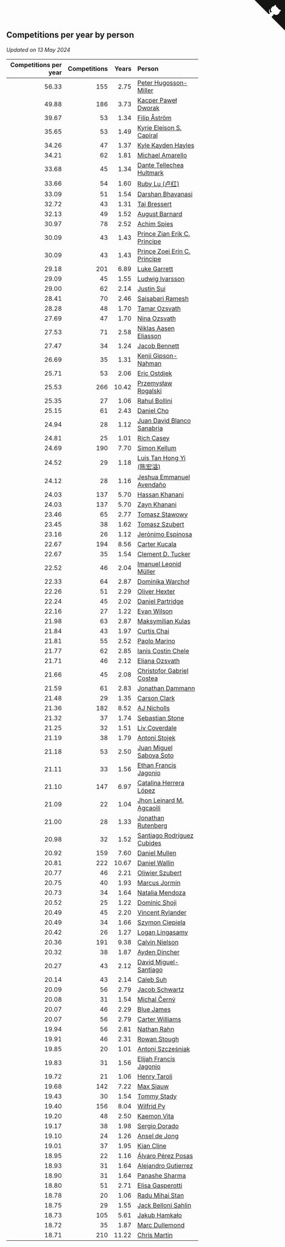 ## Competitions per year by person

*Updated on 13 May 2024*

| Competitions per year | Competitions | Years | Person |
| ---: | ---: | ---: | :--- |
| 56.33 | 155 | 2.75 | [Peter Hugosson-Miller](https://www.worldcubeassociation.org/persons/2021HUGO01) |
| 49.88 | 186 | 3.73 | [Kacper Paweł Dworak](https://www.worldcubeassociation.org/persons/2020DWOR01) |
| 39.67 | 53 | 1.34 | [Filip Åström](https://www.worldcubeassociation.org/persons/2023ASTR01) |
| 35.65 | 53 | 1.49 | [Kyrie Eleison S. Capiral](https://www.worldcubeassociation.org/persons/2022CAPI02) |
| 34.26 | 47 | 1.37 | [Kyle Kayden Hayles](https://www.worldcubeassociation.org/persons/2022HAYL02) |
| 34.21 | 62 | 1.81 | [Michael Amarello](https://www.worldcubeassociation.org/persons/2022AMAR09) |
| 33.68 | 45 | 1.34 | [Dante Tellechea Hultmark](https://www.worldcubeassociation.org/persons/2023HULT01) |
| 33.66 | 54 | 1.60 | [Ruby Lu (卢红)](https://www.worldcubeassociation.org/persons/2022LURU01) |
| 33.09 | 51 | 1.54 | [Darshan Bhavanasi](https://www.worldcubeassociation.org/persons/2022BHAV01) |
| 32.72 | 43 | 1.31 | [Taj Bressert](https://www.worldcubeassociation.org/persons/2023BRES01) |
| 32.13 | 49 | 1.52 | [August Barnard](https://www.worldcubeassociation.org/persons/2022BARN21) |
| 30.97 | 78 | 2.52 | [Achim Spies](https://www.worldcubeassociation.org/persons/2021SPIE01) |
| 30.09 | 43 | 1.43 | [Prince Zian Erik C. Principe](https://www.worldcubeassociation.org/persons/2022PRIN08) |
| 30.09 | 43 | 1.43 | [Prince Zoei Erin C. Principe](https://www.worldcubeassociation.org/persons/2022PRIN09) |
| 29.18 | 201 | 6.89 | [Luke Garrett](https://www.worldcubeassociation.org/persons/2017GARR05) |
| 29.09 | 45 | 1.55 | [Ludwig Ivarsson](https://www.worldcubeassociation.org/persons/2022IVAR01) |
| 29.00 | 62 | 2.14 | [Justin Sui](https://www.worldcubeassociation.org/persons/2022SUIJ01) |
| 28.41 | 70 | 2.46 | [Saisabari Ramesh](https://www.worldcubeassociation.org/persons/2021RAME01) |
| 28.28 | 48 | 1.70 | [Tamar Ozsvath](https://www.worldcubeassociation.org/persons/2022OZSV04) |
| 27.69 | 47 | 1.70 | [Nina Ozsvath](https://www.worldcubeassociation.org/persons/2022OZSV03) |
| 27.53 | 71 | 2.58 | [Niklas Aasen Eliasson](https://www.worldcubeassociation.org/persons/2021ELIA01) |
| 27.47 | 34 | 1.24 | [Jacob Bennett](https://www.worldcubeassociation.org/persons/2023BENN04) |
| 26.69 | 35 | 1.31 | [Kenji Gipson-Nahman](https://www.worldcubeassociation.org/persons/2023GIPS01) |
| 25.71 | 53 | 2.06 | [Eric Ostdiek](https://www.worldcubeassociation.org/persons/2022OSTD01) |
| 25.53 | 266 | 10.42 | [Przemysław Rogalski](https://www.worldcubeassociation.org/persons/2013ROGA02) |
| 25.35 | 27 | 1.06 | [Rahul Bollini](https://www.worldcubeassociation.org/persons/2023BOLL01) |
| 25.15 | 61 | 2.43 | [Daniel Cho](https://www.worldcubeassociation.org/persons/2021CHOD01) |
| 24.94 | 28 | 1.12 | [Juan David Blanco Sanabria](https://www.worldcubeassociation.org/persons/2023SANA04) |
| 24.81 | 25 | 1.01 | [Rich Casey](https://www.worldcubeassociation.org/persons/2023CASE06) |
| 24.69 | 190 | 7.70 | [Simon Kellum](https://www.worldcubeassociation.org/persons/2016KELL12) |
| 24.52 | 29 | 1.18 | [Luis Tan Hong Yi (陈宏溢)](https://www.worldcubeassociation.org/persons/2023YILU01) |
| 24.12 | 28 | 1.16 | [Jeshua Emmanuel Avendaño](https://www.worldcubeassociation.org/persons/2023AVEN01) |
| 24.03 | 137 | 5.70 | [Hassan Khanani](https://www.worldcubeassociation.org/persons/2018KHAN26) |
| 24.03 | 137 | 5.70 | [Zayn Khanani](https://www.worldcubeassociation.org/persons/2018KHAN28) |
| 23.46 | 65 | 2.77 | [Tomasz Stawowy](https://www.worldcubeassociation.org/persons/2021STAW01) |
| 23.45 | 38 | 1.62 | [Tomasz Szubert](https://www.worldcubeassociation.org/persons/2022SZUB02) |
| 23.16 | 26 | 1.12 | [Jerónimo Espinosa](https://www.worldcubeassociation.org/persons/2023ESPI07) |
| 22.67 | 194 | 8.56 | [Carter Kucala](https://www.worldcubeassociation.org/persons/2015KUCA01) |
| 22.67 | 35 | 1.54 | [Clement D. Tucker](https://www.worldcubeassociation.org/persons/2022TUCK09) |
| 22.52 | 46 | 2.04 | [Imanuel Leonid Müller](https://www.worldcubeassociation.org/persons/2022MULL02) |
| 22.33 | 64 | 2.87 | [Dominika Warchoł](https://www.worldcubeassociation.org/persons/2021WARC01) |
| 22.26 | 51 | 2.29 | [Oliver Hexter](https://www.worldcubeassociation.org/persons/2022HEXT01) |
| 22.24 | 45 | 2.02 | [Daniel Partridge](https://www.worldcubeassociation.org/persons/2022PART02) |
| 22.16 | 27 | 1.22 | [Evan Wilson](https://www.worldcubeassociation.org/persons/2023WILS11) |
| 21.98 | 63 | 2.87 | [Maksymilian Kulas](https://www.worldcubeassociation.org/persons/2021KULA02) |
| 21.84 | 43 | 1.97 | [Curtis Chai](https://www.worldcubeassociation.org/persons/2022CHAI02) |
| 21.81 | 55 | 2.52 | [Paolo Marino](https://www.worldcubeassociation.org/persons/2021MARI04) |
| 21.77 | 62 | 2.85 | [Ianis Costin Chele](https://www.worldcubeassociation.org/persons/2021CHEL01) |
| 21.71 | 46 | 2.12 | [Eliana Ozsvath](https://www.worldcubeassociation.org/persons/2022OZSV01) |
| 21.66 | 45 | 2.08 | [Christofor Gabriel Costea](https://www.worldcubeassociation.org/persons/2022COST03) |
| 21.59 | 61 | 2.83 | [Jonathan Dammann](https://www.worldcubeassociation.org/persons/2021DAMM01) |
| 21.48 | 29 | 1.35 | [Carson Clark](https://www.worldcubeassociation.org/persons/2023CLAR02) |
| 21.36 | 182 | 8.52 | [AJ Nicholls](https://www.worldcubeassociation.org/persons/2015NICH04) |
| 21.32 | 37 | 1.74 | [Sebastian Stone](https://www.worldcubeassociation.org/persons/2022STON09) |
| 21.25 | 32 | 1.51 | [Liv Coverdale](https://www.worldcubeassociation.org/persons/2022COVE02) |
| 21.19 | 38 | 1.79 | [Antoni Stojek](https://www.worldcubeassociation.org/persons/2022STOJ03) |
| 21.18 | 53 | 2.50 | [Juan Miguel Saboya Soto](https://www.worldcubeassociation.org/persons/2021SOTO01) |
| 21.11 | 33 | 1.56 | [Ethan Francis Jagonio](https://www.worldcubeassociation.org/persons/2022JAGO03) |
| 21.10 | 147 | 6.97 | [Catalina Herrera López](https://www.worldcubeassociation.org/persons/2017LOPE31) |
| 21.09 | 22 | 1.04 | [Jhon Leinard M. Agcaoili](https://www.worldcubeassociation.org/persons/2023AGCA01) |
| 21.00 | 28 | 1.33 | [Jonathan Rutenberg](https://www.worldcubeassociation.org/persons/2023RUTE01) |
| 20.98 | 32 | 1.52 | [Santiago Rodríguez Cubides](https://www.worldcubeassociation.org/persons/2022CUBI01) |
| 20.92 | 159 | 7.60 | [Daniel Mullen](https://www.worldcubeassociation.org/persons/2016MULL04) |
| 20.81 | 222 | 10.67 | [Daniel Wallin](https://www.worldcubeassociation.org/persons/2013WALL03) |
| 20.77 | 46 | 2.21 | [Oliwier Szubert](https://www.worldcubeassociation.org/persons/2022SZUB01) |
| 20.75 | 40 | 1.93 | [Marcus Jormin](https://www.worldcubeassociation.org/persons/2022JORM01) |
| 20.73 | 34 | 1.64 | [Natalia Mendoza](https://www.worldcubeassociation.org/persons/2022MEND24) |
| 20.52 | 25 | 1.22 | [Dominic Shoji](https://www.worldcubeassociation.org/persons/2023SHOJ01) |
| 20.49 | 45 | 2.20 | [Vincent Rylander](https://www.worldcubeassociation.org/persons/2022RYLA01) |
| 20.49 | 34 | 1.66 | [Szymon Ciepiela](https://www.worldcubeassociation.org/persons/2022CIEP01) |
| 20.42 | 26 | 1.27 | [Logan Lingasamy](https://www.worldcubeassociation.org/persons/2023LING02) |
| 20.36 | 191 | 9.38 | [Calvin Nielson](https://www.worldcubeassociation.org/persons/2014NIEL03) |
| 20.32 | 38 | 1.87 | [Ayden Dincher](https://www.worldcubeassociation.org/persons/2022DINC01) |
| 20.27 | 43 | 2.12 | [David Miguel-Santiago](https://www.worldcubeassociation.org/persons/2022MIGU02) |
| 20.14 | 43 | 2.14 | [Caleb Suh](https://www.worldcubeassociation.org/persons/2022SUHC01) |
| 20.09 | 56 | 2.79 | [Jacob Schwartz](https://www.worldcubeassociation.org/persons/2021SCHW01) |
| 20.08 | 31 | 1.54 | [Michal Černý](https://www.worldcubeassociation.org/persons/2022CERN03) |
| 20.07 | 46 | 2.29 | [Blue James](https://www.worldcubeassociation.org/persons/2022JAME01) |
| 20.07 | 56 | 2.79 | [Carter Williams](https://www.worldcubeassociation.org/persons/2021WILL06) |
| 19.94 | 56 | 2.81 | [Nathan Rahn](https://www.worldcubeassociation.org/persons/2021RAHN01) |
| 19.91 | 46 | 2.31 | [Rowan Stough](https://www.worldcubeassociation.org/persons/2022STOU01) |
| 19.85 | 20 | 1.01 | [Antoni Szcześniak](https://www.worldcubeassociation.org/persons/2023SZCZ04) |
| 19.83 | 31 | 1.56 | [Elijah Francis Jagonio](https://www.worldcubeassociation.org/persons/2022JAGO02) |
| 19.72 | 21 | 1.06 | [Henry Taroli](https://www.worldcubeassociation.org/persons/2023TARO01) |
| 19.68 | 142 | 7.22 | [Max Siauw](https://www.worldcubeassociation.org/persons/2017SIAU02) |
| 19.43 | 30 | 1.54 | [Tommy Stady](https://www.worldcubeassociation.org/persons/2022STAD01) |
| 19.40 | 156 | 8.04 | [Wilfrid Py](https://www.worldcubeassociation.org/persons/2016PYWI01) |
| 19.20 | 48 | 2.50 | [Kaemon Vita](https://www.worldcubeassociation.org/persons/2021VITA01) |
| 19.17 | 38 | 1.98 | [Sergio Dorado](https://www.worldcubeassociation.org/persons/2022CORR05) |
| 19.10 | 24 | 1.26 | [Ansel de Jong](https://www.worldcubeassociation.org/persons/2023JONG01) |
| 19.01 | 37 | 1.95 | [Kian Cline](https://www.worldcubeassociation.org/persons/2022CLIN01) |
| 18.95 | 22 | 1.16 | [Álvaro Pérez Posas](https://www.worldcubeassociation.org/persons/2023POSA01) |
| 18.93 | 31 | 1.64 | [Alejandro Gutierrez](https://www.worldcubeassociation.org/persons/2022GUTI09) |
| 18.90 | 31 | 1.64 | [Panashe Sharma](https://www.worldcubeassociation.org/persons/2022SHAR36) |
| 18.80 | 51 | 2.71 | [Elisa Gasperotti](https://www.worldcubeassociation.org/persons/2021GASP01) |
| 18.78 | 20 | 1.06 | [Radu Mihai Stan](https://www.worldcubeassociation.org/persons/2023STAN09) |
| 18.75 | 29 | 1.55 | [Jack Belloni Sahlin](https://www.worldcubeassociation.org/persons/2022SAHL02) |
| 18.73 | 105 | 5.61 | [Jakub Hamkało](https://www.worldcubeassociation.org/persons/2018HAMK01) |
| 18.72 | 35 | 1.87 | [Marc Dullemond](https://www.worldcubeassociation.org/persons/2022DULL01) |
| 18.71 | 210 | 11.22 | [Chris Martin](https://www.worldcubeassociation.org/persons/2013MART03) |


<a href="https://github.com/jonatanklosko/wca_statistics" class="github-corner" aria-label="View source on Github"><svg width="80" height="80" viewBox="0 0 250 250" style="fill:#151513; color:#fff; position: absolute; top: 0; border: 0; right: 0;" aria-hidden="true"><path d="M0,0 L115,115 L130,115 L142,142 L250,250 L250,0 Z"></path><path d="M128.3,109.0 C113.8,99.7 119.0,89.6 119.0,89.6 C122.0,82.7 120.5,78.6 120.5,78.6 C119.2,72.0 123.4,76.3 123.4,76.3 C127.3,80.9 125.5,87.3 125.5,87.3 C122.9,97.6 130.6,101.9 134.4,103.2" fill="currentColor" style="transform-origin: 130px 106px;" class="octo-arm"></path><path d="M115.0,115.0 C114.9,115.1 118.7,116.5 119.8,115.4 L133.7,101.6 C136.9,99.2 139.9,98.4 142.2,98.6 C133.8,88.0 127.5,74.4 143.8,58.0 C148.5,53.4 154.0,51.2 159.7,51.0 C160.3,49.4 163.2,43.6 171.4,40.1 C171.4,40.1 176.1,42.5 178.8,56.2 C183.1,58.6 187.2,61.8 190.9,65.4 C194.5,69.0 197.7,73.2 200.1,77.6 C213.8,80.2 216.3,84.9 216.3,84.9 C212.7,93.1 206.9,96.0 205.4,96.6 C205.1,102.4 203.0,107.8 198.3,112.5 C181.9,128.9 168.3,122.5 157.7,114.1 C157.9,116.9 156.7,120.9 152.7,124.9 L141.0,136.5 C139.8,137.7 141.6,141.9 141.8,141.8 Z" fill="currentColor" class="octo-body"></path></svg></a><style>.github-corner:hover .octo-arm{animation:octocat-wave 560ms ease-in-out}@keyframes octocat-wave{0%,100%{transform:rotate(0)}20%,60%{transform:rotate(-25deg)}40%,80%{transform:rotate(10deg)}}@media (max-width:500px){.github-corner:hover .octo-arm{animation:none}.github-corner .octo-arm{animation:octocat-wave 560ms ease-in-out}}</style>
